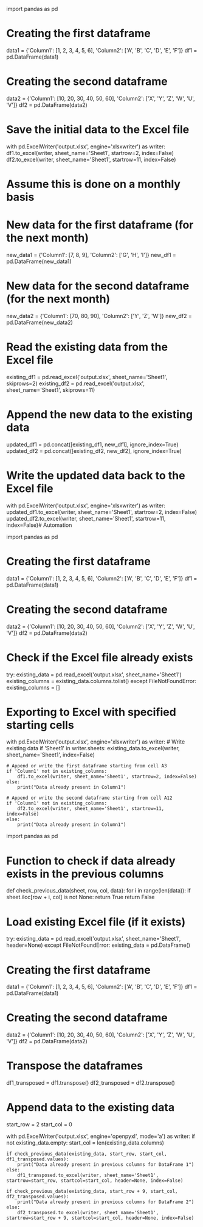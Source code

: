import pandas as pd

# Creating the first dataframe
data1 = {'Column1': [1, 2, 3, 4, 5, 6],
         'Column2': ['A', 'B', 'C', 'D', 'E', 'F']}
df1 = pd.DataFrame(data1)

# Creating the second dataframe
data2 = {'Column1': [10, 20, 30, 40, 50, 60],
         'Column2': ['X', 'Y', 'Z', 'W', 'U', 'V']}
df2 = pd.DataFrame(data2)

# Save the initial data to the Excel file
with pd.ExcelWriter('output.xlsx', engine='xlsxwriter') as writer:
    df1.to_excel(writer, sheet_name='Sheet1', startrow=2, index=False)
    df2.to_excel(writer, sheet_name='Sheet1', startrow=11, index=False)

# Assume this is done on a monthly basis
# New data for the first dataframe (for the next month)
new_data1 = {'Column1': [7, 8, 9],
             'Column2': ['G', 'H', 'I']}
new_df1 = pd.DataFrame(new_data1)

# New data for the second dataframe (for the next month)
new_data2 = {'Column1': [70, 80, 90],
             'Column2': ['Y', 'Z', 'W']}
new_df2 = pd.DataFrame(new_data2)

# Read the existing data from the Excel file
existing_df1 = pd.read_excel('output.xlsx', sheet_name='Sheet1', skiprows=2)
existing_df2 = pd.read_excel('output.xlsx', sheet_name='Sheet1', skiprows=11)

# Append the new data to the existing data
updated_df1 = pd.concat([existing_df1, new_df1], ignore_index=True)
updated_df2 = pd.concat([existing_df2, new_df2], ignore_index=True)

# Write the updated data back to the Excel file
with pd.ExcelWriter('output.xlsx', engine='xlsxwriter') as writer:
    updated_df1.to_excel(writer, sheet_name='Sheet1', startrow=2, index=False)
    updated_df2.to_excel(writer, sheet_name='Sheet1', startrow=11, index=False)# Automation



import pandas as pd

# Creating the first dataframe
data1 = {'Column1': [1, 2, 3, 4, 5, 6],
         'Column2': ['A', 'B', 'C', 'D', 'E', 'F']}
df1 = pd.DataFrame(data1)

# Creating the second dataframe
data2 = {'Column1': [10, 20, 30, 40, 50, 60],
         'Column2': ['X', 'Y', 'Z', 'W', 'U', 'V']}
df2 = pd.DataFrame(data2)

# Check if the Excel file already exists
try:
    existing_data = pd.read_excel('output.xlsx', sheet_name='Sheet1')
    existing_columns = existing_data.columns.tolist()
except FileNotFoundError:
    existing_columns = []

# Exporting to Excel with specified starting cells
with pd.ExcelWriter('output.xlsx', engine='xlsxwriter') as writer:
    # Write existing data
    if 'Sheet1' in writer.sheets:
        existing_data.to_excel(writer, sheet_name='Sheet1', index=False)

    # Append or write the first dataframe starting from cell A3
    if 'Column1' not in existing_columns:
        df1.to_excel(writer, sheet_name='Sheet1', startrow=2, index=False)
    else:
        print("Data already present in Column1")

    # Append or write the second dataframe starting from cell A12
    if 'Column1' not in existing_columns:
        df2.to_excel(writer, sheet_name='Sheet1', startrow=11, index=False)
    else:
        print("Data already present in Column1")



import pandas as pd

# Function to check if data already exists in the previous columns
def check_previous_data(sheet, row, col, data):
    for i in range(len(data)):
        if sheet.iloc[row + i, col] is not None:
            return True
    return False

# Load existing Excel file (if it exists)
try:
    existing_data = pd.read_excel('output.xlsx', sheet_name='Sheet1', header=None)
except FileNotFoundError:
    existing_data = pd.DataFrame()

# Creating the first dataframe
data1 = {'Column1': [1, 2, 3, 4, 5, 6],
         'Column2': ['A', 'B', 'C', 'D', 'E', 'F']}
df1 = pd.DataFrame(data1)

# Creating the second dataframe
data2 = {'Column1': [10, 20, 30, 40, 50, 60],
         'Column2': ['X', 'Y', 'Z', 'W', 'U', 'V']}
df2 = pd.DataFrame(data2)

# Transpose the dataframes
df1_transposed = df1.transpose()
df2_transposed = df2.transpose()

# Append data to the existing data
start_row = 2
start_col = 0

with pd.ExcelWriter('output.xlsx', engine='openpyxl', mode='a') as writer:
    if not existing_data.empty:
        start_col = len(existing_data.columns)

    if check_previous_data(existing_data, start_row, start_col, df1_transposed.values):
        print("Data already present in previous columns for DataFrame 1")
    else:
        df1_transposed.to_excel(writer, sheet_name='Sheet1', startrow=start_row, startcol=start_col, header=None, index=False)

    if check_previous_data(existing_data, start_row + 9, start_col, df2_transposed.values):
        print("Data already present in previous columns for DataFrame 2")
    else:
        df2_transposed.to_excel(writer, sheet_name='Sheet1', startrow=start_row + 9, startcol=start_col, header=None, index=False)
